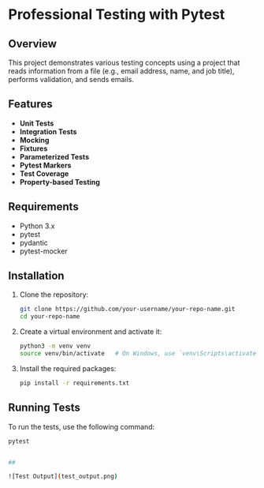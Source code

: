 # Professional Testing with Pytest

## Overview
This project demonstrates various testing concepts using a project that reads information from a file (e.g., email address, name, and job title), performs validation, and sends emails.

## Features
- **Unit Tests**
- **Integration Tests**
- **Mocking**
- **Fixtures**
- **Parameterized Tests**
- **Pytest Markers**
- **Test Coverage**
- **Property-based Testing**

## Requirements
- Python 3.x
- pytest
- pydantic
- pytest-mocker

## Installation
1. Clone the repository:
    ```bash
    git clone https://github.com/your-username/your-repo-name.git
    cd your-repo-name
    ```

2. Create a virtual environment and activate it:
    ```bash
    python3 -m venv venv
    source venv/bin/activate   # On Windows, use `venv\Scripts\activate`
    ```

3. Install the required packages:
    ```bash
    pip install -r requirements.txt
    ```

## Running Tests
To run the tests, use the following command:
```bash
pytest


## 

![Test Output](test_output.png)
